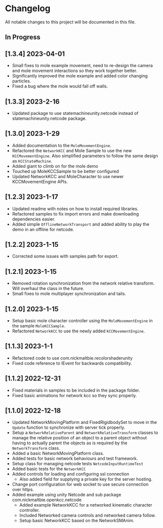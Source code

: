 # Changelog

All notable changes to this project will be documented in this file.

## In Progress

## [1.3.4] 2023-04-01

* Small fixes to mole example movement, need to re-design the camera and mole
    movement interactions so they work together better.
* Significantly improved the mole example and added color changing particles.
* Fixed a bug where the mole would fall off walls.

## [1.3.3] 2023-2-16

* Updated package to use statemachineunity.netcode instead of statemachineunity.netcode
    package.

## [1.3.0] 2023-1-29

* Added documentation to the `MoleMovementEngine`.
* Refactored the `NetworkKCC` and Mole Sample to use the new `KCCMovementEngine`.
    Also simplified parameters to follow the same design as `KCCStateMachine`.
* Added giant to climb on for the mole demo
* Touched up MoleKCCSample to be better configured
* Updated NetworkKCC and MoleCharacter to use newer KCCMovementEngine APIs.

## [1.2.3] 2023-1-17

* Updated readme with notes on how to install required libraries.
* Refactored samples to fix import errors and make downloading dependencies
    easier.
* Added simple `OfflineNetworkTransport` and added ability to play
    the demo in an offline for netcode.

## [1.2.2] 2023-1-15

* Corrected some issues with samples path for export.

## [1.2.1] 2023-1-15

* Removed rotation synchronization from the network relative transform.
    Will overhaul the class in the future.
* Small fixes to mole multiplayer synchronization and tails.

## [1.2.0] 2023-1-15

* Setup basic mole character controller using the `MoleMovementEngine`
    in the sample `MoleKCCSample`.
* Refactored `NetworkKCC` to use the newly added `KCCMovementEngine`.

## [1.1.3] 2023-1-1

* Refactored code to use com.nickmaltbie.recolorshaderunity
* Fixed code reference to IEvent for backwards compatibility.

## [1.1.2] 2022-12-31

* Fixed materials in samples to be included in the package folder.
* Fixed basic animations for network kcc so they sync properly.

## [1.1.0] 2022-12-18

* Updated NetworkMovingPlatform and FixedRigidbodySet to move in the `Update`
    function to synchronize with server tick properly.
* Setup a `NetworkRelativeParent` and `NetworkRelativeTransform` classes
    to manage the relative position of an object to a parent object
    without having to actually parent the objects as is required
    by the `NetworkTransform` class.
* Added a basic NetworkMovingPlatform class.
* Added tests for basic network behaviours and test framework.
* Setup class for managing netcode tests `NetcodeInputRuntimeTest`
* Added basic tests for the `NetworkKCC`
* Added controls for loading and configuring ssl connection
    * Also added field for supplying a private key for the server hosting.
* Change port configuration for web socket to use secure connection over https.
* Added example using unity Netcode and sub package com.nickmaltbie.openkcc.netcode
    * Added example NetworkKCC for a networked kinematic character controller.
    * Included Networked camera controls and networked camera follow.
    * Setup basic NetworkKCC based on the NetworkSMAnim.
